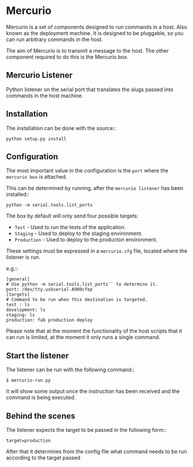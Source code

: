 Mercurio
========

Mercurio is a set of components designed to run commands in a host. Also known as the deployment machine. It is designed to be pluggable, so you can run arbitrary commands in the host.

The aim of Mercurio is to transmit a message to the host. The other component required to do this is the Mercurio box.


Mercurio Listener
-----------------

Python listener on the serial port that translates the slugs passed into commands in the host machine.


Installation
------------

The installation can be done with the source::


    python setup.py install


Configuration
-------------

The most important value in the configuration is the ``port`` where the ``mercurio box`` is attached.

This can be determined by running, after the ``mercurio listener`` has been installed::

    python -m serial.tools.list_ports

The box by default will only send four possible targets:

* ``Test`` - Used to run the tests of the application.
* ``Staging`` - Used to deploy to the staging environment.
* ``Production`` - Used to deploy to the producton environment.

These settings must be expressed in a ``mercurio.cfg`` file, located where the listener is run.

e.g.::

    [general]
    # Use python -m serial.tools.list_ports`` to determine it.
    port: /dev/tty.usbserial-A900cfep
    [targets]
    # Command to be run when this destination is targeted.
    test : ls
    development: ls
    staging: ls
    production: fab production deploy

Please note that at the moment the functionality of the host scripts that it can run is limited, at the moment it only runs a single command.


Start the listener
------------------

The listener can be run with the following command::


    $ mercurio-run.py


It will show some output once the instruction has been received and the command is being executed.


Behind the scenes
-----------------

The listener expects the target to be passed in the following form::

    target=production

After that it determines from the config file what command needs to be run according to the target passed
